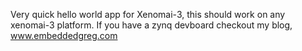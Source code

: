 Very quick hello world app for Xenomai-3, this should work on any xenomai-3 platform.  If you have a zynq devboard checkout my blog,
www.embeddedgreg.com
